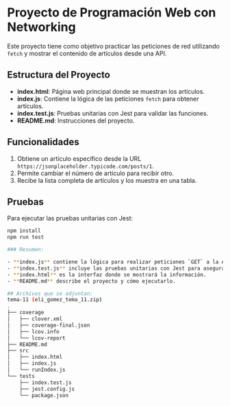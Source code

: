 # Proyecto de Programación Web con Networking

Este proyecto tiene como objetivo practicar las peticiones de red utilizando `fetch` y mostrar el contenido de artículos desde una API.

## Estructura del Proyecto

- **index.html**: Página web principal donde se muestran los artículos.
- **index.js**: Contiene la lógica de las peticiones `fetch` para obtener artículos.
- **index.test.js**: Pruebas unitarias con Jest para validar las funciones.
- **README.md**: Instrucciones del proyecto.

## Funcionalidades

1. Obtiene un artículo específico desde la URL `https://jsonplaceholder.typicode.com/posts/1`.
2. Permite cambiar el número de artículo para recibir otro.
3. Recibe la lista completa de artículos y los muestra en una tabla.

## Pruebas

Para ejecutar las pruebas unitarias con Jest:

```bash
npm install
npm run test

### Resumen:

- **index.js** contiene la lógica para realizar peticiones `GET` a la API y mostrar los artículos.
- **index.test.js** incluye las pruebas unitarias con Jest para asegurarse de que las funciones funcionan correctamente.
- **index.html** es la interfaz donde se mostrará la información.
- **README.md** describe el proyecto y cómo ejecutarlo.

## Archivos que se adjuntan:
tema-11 (eli_gomez_tema_11.zip)
.
├── coverage
│   ├── clover.xml
│   ├── coverage-final.json
│   ├── lcov.info
│   └── lcov-report
├── README.md
├── src
│   ├── index.html
│   ├── index.js
│   └── runIndex.js
└── tests
    ├── index.test.js
    ├── jest.config.js
    └── package.json


```
